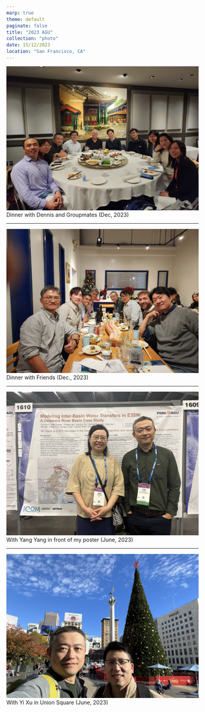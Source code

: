 ```yaml
---
marp: true
theme: default
paginate: false
title: "2023 AGU"
collection: "photo"
date: 15/12/2023
location: "San Francisco, CA"
---
```


![height:600px](../images/photos/Agu2023-dennis.jpg)
Dinner with Dennis and Groupmates (Dec, 2023)

---

![height:600px](../images/photos/AGU2023_dinner.jpg)
Dinner with Friends (Dec., 2023)

---
![height:600px](../images/photos/AGU2023_Yang.JPG)
With Yang Yang in front of my poster (June, 2023)

---
![height:600px](../images/photos/Agu2023_Yi.JPG)
With Yi Xu in Union Square (June, 2023)
